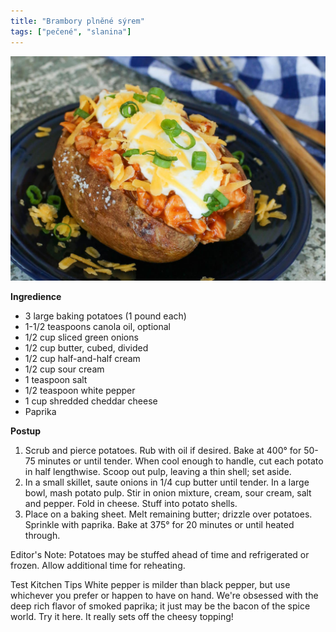 ```yaml
---
title: "Brambory plněné sýrem"
tags: ["pečené", "slanina"]
---
```


![bakedpotatoes](./images/stuffed-potato.jpg)

**Ingredience**

- 3 large baking potatoes (1 pound each)
- 1-1/2 teaspoons canola oil, optional
- 1/2 cup sliced green onions
- 1/2 cup butter, cubed, divided
- 1/2 cup half-and-half cream
- 1/2 cup sour cream
- 1 teaspoon salt
- 1/2 teaspoon white pepper
- 1 cup shredded cheddar cheese
- Paprika

**Postup**

1. Scrub and pierce potatoes. Rub with oil if desired. Bake at 400° for 50-75 minutes or until tender. When cool enough to handle, cut each potato in half lengthwise. Scoop out pulp, leaving a thin shell; set aside.
2. In a small skillet, saute onions in 1/4 cup butter until tender. In a large bowl, mash potato pulp. Stir in onion mixture, cream, sour cream, salt and pepper. Fold in cheese. Stuff into potato shells.
3. Place on a baking sheet. Melt remaining butter; drizzle over potatoes. Sprinkle with paprika. Bake at 375° for 20 minutes or until heated through.

Editor's Note: Potatoes may be stuffed ahead of time and refrigerated or frozen. Allow additional time for reheating.

Test Kitchen Tips
White pepper is milder than black pepper, but use whichever you prefer or happen to have on hand.
We're obsessed with the deep rich flavor of smoked paprika; it just may be the bacon of the spice world. Try it here. It really sets off the cheesy topping!
